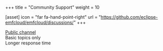 +++
title = "Community Support"
weight = 10

[asset]
  icon = "far fa-hand-point-right"
  url = "https://github.com/eclipse-emfcloud/emfcloud/discussions/"
+++

[Public channel](https://github.com/eclipse-emfcloud/emfcloud/discussions/)\
Basic topics only\
Longer response time